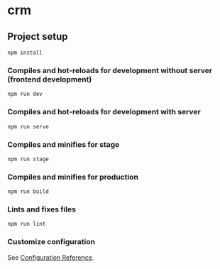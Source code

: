 # crm

## Project setup
```
npm install
```

### Compiles and hot-reloads for development without server (frontend development)
```
npm run dev
```

### Compiles and hot-reloads for development with server
```
npm run serve
```

### Compiles and minifies for stage
```
npm run stage
```

### Compiles and minifies for production
```
npm run build
```

### Lints and fixes files
```
npm run lint
```

### Customize configuration
See [Configuration Reference](https://cli.vuejs.org/config/).
